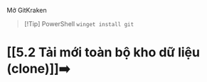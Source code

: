 Mở GitKraken
> [!Tip] PowerShell
> `winget install git`

# [[5.2 Tải mới toàn bộ kho dữ liệu (clone)]]➡️